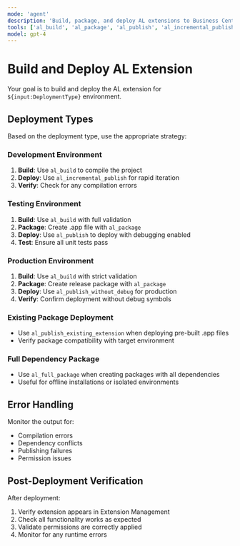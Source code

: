 ```yaml
---
mode: 'agent'
description: 'Build, package, and deploy AL extensions to Business Central environments.'
tools: ['al_build', 'al_package', 'al_publish', 'al_incremental_publish', 'al_publish_without_debug', 'al_publish_existing_extension', 'al_full_package']
model: gpt-4
---
```


# Build and Deploy AL Extension

Your goal is to build and deploy the AL extension for `${input:DeploymentType}` environment.

## Deployment Types

Based on the deployment type, use the appropriate strategy:

### Development Environment
1. **Build**: Use `al_build` to compile the project
2. **Deploy**: Use `al_incremental_publish` for rapid iteration
3. **Verify**: Check for any compilation errors

### Testing Environment
1. **Build**: Use `al_build` with full validation
2. **Package**: Create .app file with `al_package`
3. **Deploy**: Use `al_publish` to deploy with debugging enabled
4. **Test**: Ensure all unit tests pass

### Production Environment
1. **Build**: Use `al_build` with strict validation
2. **Package**: Create release package with `al_package`
3. **Deploy**: Use `al_publish_without_debug` for production
4. **Verify**: Confirm deployment without debug symbols

### Existing Package Deployment
- Use `al_publish_existing_extension` when deploying pre-built .app files
- Verify package compatibility with target environment

### Full Dependency Package
- Use `al_full_package` when creating packages with all dependencies
- Useful for offline installations or isolated environments

## Error Handling

Monitor the output for:
- Compilation errors
- Dependency conflicts
- Publishing failures
- Permission issues

## Post-Deployment Verification

After deployment:
1. Verify extension appears in Extension Management
2. Check all functionality works as expected
3. Validate permissions are correctly applied
4. Monitor for any runtime errors